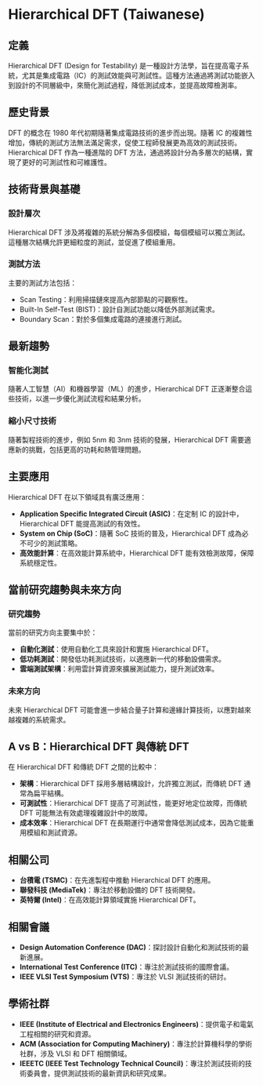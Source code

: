 # Hierarchical DFT (Taiwanese)

## 定義
Hierarchical DFT (Design for Testability) 是一種設計方法學，旨在提高電子系統，尤其是集成電路（IC）的測試效能與可測試性。這種方法通過將測試功能嵌入到設計的不同層級中，來簡化測試過程，降低測試成本，並提高故障檢測率。

## 歷史背景
DFT 的概念在 1980 年代初期隨著集成電路技術的進步而出現。隨著 IC 的複雜性增加，傳統的測試方法無法滿足需求，促使工程師發展更為高效的測試技術。Hierarchical DFT 作為一種進階的 DFT 方法，通過將設計分為多層次的結構，實現了更好的可測試性和可維護性。

## 技術背景與基礎
### 設計層次
Hierarchical DFT 涉及將複雜的系統分解為多個模組，每個模組可以獨立測試。這種層次結構允許更細粒度的測試，並促進了模組重用。

### 測試方法
主要的測試方法包括：
- Scan Testing：利用掃描鏈來提高內部節點的可觀察性。
- Built-In Self-Test (BIST)：設計自測試功能以降低外部測試需求。
- Boundary Scan：對於多個集成電路的連接進行測試。

## 最新趨勢
### 智能化測試
隨著人工智慧（AI）和機器學習（ML）的進步，Hierarchical DFT 正逐漸整合這些技術，以進一步優化測試流程和結果分析。

### 縮小尺寸技術
隨著製程技術的進步，例如 5nm 和 3nm 技術的發展，Hierarchical DFT 需要適應新的挑戰，包括更高的功耗和熱管理問題。

## 主要應用
Hierarchical DFT 在以下領域具有廣泛應用：
- **Application Specific Integrated Circuit (ASIC)**：在定制 IC 的設計中，Hierarchical DFT 能提高測試的有效性。
- **System on Chip (SoC)**：隨著 SoC 技術的普及，Hierarchical DFT 成為必不可少的測試策略。
- **高效能計算**：在高效能計算系統中，Hierarchical DFT 能有效檢測故障，保障系統穩定性。

## 當前研究趨勢與未來方向
### 研究趨勢
當前的研究方向主要集中於：
- **自動化測試**：使用自動化工具來設計和實施 Hierarchical DFT。
- **低功耗測試**：開發低功耗測試技術，以適應新一代的移動設備需求。
- **雲端測試架構**：利用雲計算資源來擴展測試能力，提升測試效率。

### 未來方向
未來 Hierarchical DFT 可能會進一步結合量子計算和邊緣計算技術，以應對越來越複雜的系統需求。

## A vs B：Hierarchical DFT 與傳統 DFT
在 Hierarchical DFT 和傳統 DFT 之間的比較中：
- **架構**：Hierarchical DFT 採用多層結構設計，允許獨立測試，而傳統 DFT 通常為扁平結構。
- **可測試性**：Hierarchical DFT 提高了可測試性，能更好地定位故障，而傳統 DFT 可能無法有效處理複雜設計中的故障。
- **成本效率**：Hierarchical DFT 在長期運行中通常會降低測試成本，因為它能重用模組和測試資源。

## 相關公司
- **台積電 (TSMC)**：在先進製程中推動 Hierarchical DFT 的應用。
- **聯發科技 (MediaTek)**：專注於移動設備的 DFT 技術開發。
- **英特爾 (Intel)**：在高效能計算領域實施 Hierarchical DFT。

## 相關會議
- **Design Automation Conference (DAC)**：探討設計自動化和測試技術的最新進展。
- **International Test Conference (ITC)**：專注於測試技術的國際會議。
- **IEEE VLSI Test Symposium (VTS)**：專注於 VLSI 測試技術的研討。

## 學術社群
- **IEEE (Institute of Electrical and Electronics Engineers)**：提供電子和電氣工程相關的研究和資源。
- **ACM (Association for Computing Machinery)**：專注於計算機科學的學術社群，涉及 VLSI 和 DFT 相關領域。
- **IEEETC (IEEE Test Technology Technical Council)**：專注於測試技術的技術委員會，提供測試技術的最新資訊和研究成果。